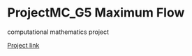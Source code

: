 # ProjectMC_G5 Maximum Flow
computational mathematics project

[Project link](https://github.com/AnonynFranck/ProjectMC_G5.git)

